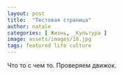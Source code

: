 ```yaml
---
layout: post
title:  "Тестовая страница"
author: natale
categories: [ Жизнь, _Культура ]
image: assets/images/18.jpg
tags: featured life culture
---
```

Что то с чем то.
Проверяем движок.